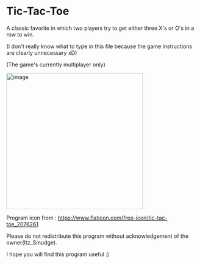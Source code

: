 # Tic-Tac-Toe
A classic favorite in which two players try to get either three X's or O's in a row to win. 

(I don't really know what to type in this file because the game instructions are clearly unnecessary xD) 

(The game's currently multiplayer only)

<img width="358" alt="image" src="https://user-images.githubusercontent.com/74146327/184215432-2d2ee6dc-b817-4c89-b9f4-646e92f2e334.png">

Program icon from : https://www.flaticon.com/free-icon/tic-tac-toe_2076261

Please do not redistribute this program without acknowledgement of the owner(Itz_Smudge).

I hope you will find this program useful :)

